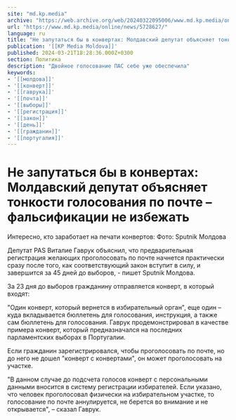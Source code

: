 ```yaml
---
site: "md.kp.media"
archive: "https://web.archive.org/web/20240322095006/www.md.kp.media/online/news/5728627/"
url: "https://www.md.kp.media/online/news/5728627/"
language: ru
title: "Не запутаться бы в конвертах: Молдавский депутат объясняет тонкости голосования по почте – фальсификации не избежать"
publication: '[[KP Media Moldova]]'
published: 2024-03-21T18:28:36.000Z+0300
section: Политика
description: "Двойное голосование ПАС себе уже обеспечила"
keywords:
- '[[молдова]]'
- '[[конверт]]'
- '[[гаврука]]'
- '[[почта]]'
- '[[выборы]]'
- '[[регистрация]]'
- '[[закон]]'
- '[[день]]'
- '[[гражданин]]'
- '[[португалия]]'
---
```


# Не запутаться бы в конвертах: Молдавский депутат объясняет тонкости голосования по почте – фальсификации не избежать

Интересно, кто заработает на печати конвертов: Фото: Sputnik Молдова

Депутат PAS Виталие Гаврук объяснил, что предварительная регистрация желающих проголосовать по почте начнется практически сразу после того, как соответствующий закон вступит в силу, и завершится за 45 дней до выборов, - пишет Sputnik Молдова.

За 23 дня до выборов гражданину отправляется конверт, в который входят:

"Один конверт, который вернется в избирательный орган", еще один – куда вкладывается бюллетень для голосования, инструкция, а также сам бюллетень для голосования. Гаврук продемонстрировал в качестве примера конверт, который предназначался на последних парламентских выборах в Португалии.

Если гражданин зарегистрировался, чтобы проголосовать по почте, но до него не дошел "конверт с конвертами", он может проголосовать на участке.

"В данном случае до подсчета голосов конверт с персональными данными вносится в систему регистрации избирателей. Если указано, что человек проголосовал физически на избирательном участке, то голосование по почте аннулируется, не берется во внимание и не открывается", – сказал Гаврук.